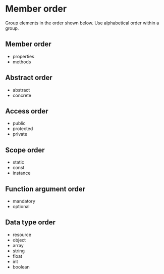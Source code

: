 # Member order

Group elements in the order shown below. Use alphabetical order within a group.

## Member order
- properties
- methods

## Abstract order
- abstract
- concrete

## Access order
- public
- protected
- private

## Scope order
- static
- const
- instance

## Function argument order
- mandatory
- optional

## Data type order
- resource
- object
- array
- string
- float
- int
- boolean
